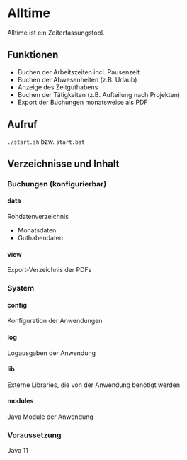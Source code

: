 # Alltime

Alltime ist ein Zeiterfassungstool.

## Funktionen

- Buchen der Arbeitszeiten incl. Pausenzeit
- Buchen der Abwesenheiten (z.B. Urlaub)
- Anzeige des Zeitguthabens
- Buchen der Tätigkeiten (z.B. Aufteilung nach Projekten)
- Export der Buchungen monatsweise als PDF

## Aufruf

``./start.sh`` bzw. ``start.bat``

## Verzeichnisse und Inhalt

### Buchungen (konfigurierbar)

#### data

Rohdatenverzeichnis

- Monatsdaten
- Guthabendaten

#### view

Export-Verzeichnis der PDFs

### System

#### config

Konfiguration der Anwendungen

#### log

Logausgaben der Anwendung

#### lib

Externe Libraries, die von der Anwendung benötigt werden

#### modules

Java Module der Anwendung

### Voraussetzung

Java 11